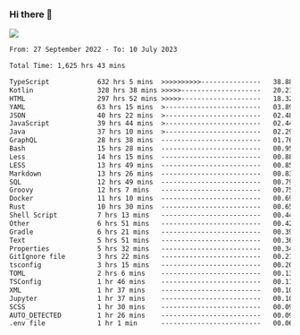 ### Hi there 👋

<!--<a href="https://github.com/search?o=desc&q=author%3Abushiyi&s=committer-date&type=Commits">-->
<!--    <img align="center" height = "178" src="https://github-readme-stats.vercel.app/api?username=bushiyi&count_private=true&show_icons=true&theme=noctis_minimus&hide=contribs&include_all_commits=true" />-->
<!--</a>-->
<!--<a href="https://github.com/bushiyi?tab=repositories">-->
<!--    <img align="center" height = "178" src="https://github-readme-stats.vercel.app/api/top-langs/?username=bushiyi&count_private=true&theme=noctis_minimus" />-->
<!--</a>-->
 
<!-- [![Ashutosh's github activity graph](https://activity-graph.herokuapp.com/graph?username=bushiyi&theme=react&bg_color=1B2932&point=698B69&line=698B69)](https://github.com/ashutosh00710/github-readme-activity-graph)
 -->


![](https://raw.githubusercontent.com/bushiyi/bushiyi/master/assets/github-contribution-grid-snake.svg)

<!--START_SECTION:waka-->

```txt
From: 27 September 2022 - To: 10 July 2023

Total Time: 1,625 hrs 43 mins

TypeScript            632 hrs 5 mins  >>>>>>>>>>---------------   38.88 %
Kotlin                328 hrs 38 mins >>>>>--------------------   20.21 %
HTML                  297 hrs 52 mins >>>>>--------------------   18.32 %
YAML                  63 hrs 15 mins  >------------------------   03.89 %
JSON                  40 hrs 22 mins  >------------------------   02.48 %
JavaScript            39 hrs 44 mins  >------------------------   02.44 %
Java                  37 hrs 10 mins  >------------------------   02.29 %
GraphQL               28 hrs 38 mins  -------------------------   01.76 %
Bash                  15 hrs 28 mins  -------------------------   00.95 %
Less                  14 hrs 15 mins  -------------------------   00.88 %
LESS                  13 hrs 49 mins  -------------------------   00.85 %
Markdown              13 hrs 26 mins  -------------------------   00.83 %
SQL                   12 hrs 49 mins  -------------------------   00.79 %
Groovy                12 hrs 7 mins   -------------------------   00.75 %
Docker                11 hrs 10 mins  -------------------------   00.69 %
Rust                  10 hrs 30 mins  -------------------------   00.65 %
Shell Script          7 hrs 13 mins   -------------------------   00.44 %
Other                 6 hrs 51 mins   -------------------------   00.42 %
Gradle                6 hrs 21 mins   -------------------------   00.39 %
Text                  5 hrs 51 mins   -------------------------   00.36 %
Properties            5 hrs 32 mins   -------------------------   00.34 %
GitIgnore file        3 hrs 22 mins   -------------------------   00.21 %
tsconfig              3 hrs 15 mins   -------------------------   00.20 %
TOML                  2 hrs 6 mins    -------------------------   00.13 %
TSConfig              1 hr 46 mins    -------------------------   00.11 %
XML                   1 hr 37 mins    -------------------------   00.10 %
Jupyter               1 hr 37 mins    -------------------------   00.10 %
SCSS                  1 hr 30 mins    -------------------------   00.09 %
AUTO_DETECTED         1 hr 26 mins    -------------------------   00.09 %
.env file             1 hr 1 min      -------------------------   00.06 %
```

<!--END_SECTION:waka-->

